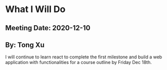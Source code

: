 # What I Will Do

## Meeting Date: 2020-12-10

## By: Tong Xu

I will continue to learn react to complete the first milestone and build a web application with functionalities for a course outline by Friday Dec 18th.
